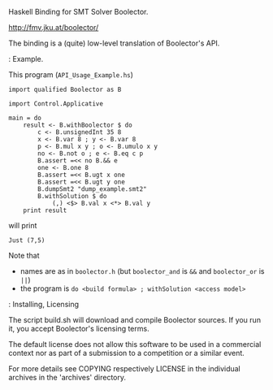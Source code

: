 Haskell Binding for SMT Solver Boolector.

<http://fmv.jku.at/boolector/> 

The binding is a (quite) low-level translation
of Boolector's API.

: Example.

This program (`API_Usage_Example.hs`)
```
import qualified Boolector as B

import Control.Applicative

main = do
    result <- B.withBoolector $ do
        c <- B.unsignedInt 35 8
        x <- B.var 8 ; y <- B.var 8
        p <- B.mul x y ; o <- B.umulo x y
        no <- B.not o ; e <- B.eq c p
        B.assert =<< no B.&& e
        one <- B.one 8
        B.assert =<< B.ugt x one
        B.assert =<< B.ugt y one
        B.dumpSmt2 "dump_example.smt2"
        B.withSolution $ do
            (,) <$> B.val x <*> B.val y
    print result  
```
will print
```
Just (7,5)
```
Note that
* names are as in `boolector.h` (but `boolector_and` is `&&` and `boolector_or` is `||`)
* the program is `do <build formula> ; withSolution <access model>`

: Installing, Licensing

The script  build.sh  will download and compile
Boolector sources.
If you run it, you accept Boolector's licensing terms.

The default license does not allow this software
to be used in a commercial context
nor as part of a submission to a competition
or a similar event.

For more details see COPYING respectively LICENSE
in the individual archives in the 'archives' directory.
